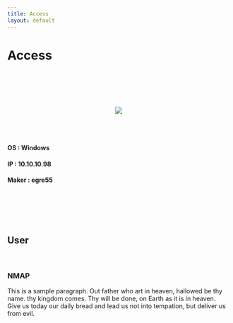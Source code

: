 ```yaml
---
title: Access
layout: default
---
```


# Access
<br>
<br>
<br>
<br>

<p align="center"> 
<img src="https://www.hackthebox.eu/storage/avatars/fc58e994c1a229273dfa7d9f875143c9_thumb.png">
</p>
<br>
<br>

#### OS    : Windows
#### IP    : 10.10.10.98
#### Maker : egre55
<br>
<br>
<br>
<br>

## User
<br>

### NMAP
This is a sample paragraph. Out father who art in heaven, hallowed be thy name. thy kingdom comes. Thy will be done, on Earth as it is in heaven. Give us today our daily bread and lead us not into tempation, but deliver us from evil.

<br>
